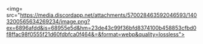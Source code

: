 <img= src="https://media.discordapp.net/attachments/570028463592046593/1403200565634269234/image.png?ex=6896afdd&is=68955e5d&hm=23de43c99f36bfd8374100b458853cfbd0f8ffac98f0555f21d60fdbfca0f464&=&format=webp&quality=lossless">
